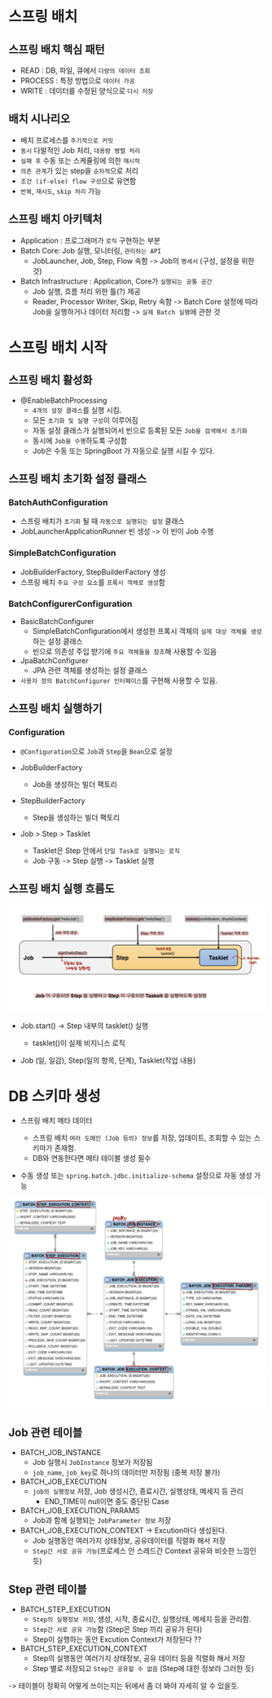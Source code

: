 # 스프링 배치
## 스프링 배치 핵심 패턴
- READ : DB, 파일, 큐에서 `다량의 데이터 조회`
- PROCESS : 특정 방법으로 `데이터 가공`
- WRITE : 데이터를 수정된 양식으로 `다시 저장`

## 배치 시나리오
- 배치 프로세스를 `주기적으로 커밋`
- `동시` 다발적인 Job 처리, `대용량 병렬 처리`
- `실패 후` 수동 또는 스케쥴링에 의한 `재시작`
- `의존 관계`가 있는 step을 `순차적`으로 처리
- `조건 (if-else) flow 구성`으로 유연함
- `반복`, `재시도`, `skip 처리` 가능

## 스프링 배치 아키텍처
- Application : 프로그래머가 `로직` 구현하는 부분
- Batch Core: Job 실행, 모니터링, `관리하는 API`
	- JobLauncher, Job, Step, Flow 속함
	-> Job의 `명세서` (구성, 설정을 위한 것)
- Batch Infrastructure : Application, Core가 `실행되는 공통 공간`
	- Job 실행, 흐름 처리 위한 틀(?) 제공
	- Reader, Processor Writer, Skip, Retry 속함
	-> Batch Core 설정에 따라 Job을 실행하거나 데이터 처리함
	-> `실제 Batch 실행`에 관한 것

# 스프링 배치 시작
## 스프링 배치 활성화
- @EnableBatchProcessing
	- `4개의 설정 클래스`를 실행 시킴.
	- 모든 `초기화 및 실행 구성`이 이루어짐
	- 자동 설정 클래스가 실행되어서 빈으로 등록된 모든 `Job을 검색해서 초기화`
	- 동시에 `Job을 수행`하도록 구성함
	- Job은 수동 또는 SpringBoot 가 자동으로 실행 시킬 수 있다.

## 스프링 배치 초기화 설정 클래스
### BatchAuthConfiguration
- 스프링 배치가 `초기화` 될 때 `자동으로 실행되는 설정` 클래스
- JobLauncherApplicationRunner 빈 생성 -> 이 빈이 Job 수행
### SimpleBatchConfiguration
- JobBuilderFactory, StepBuilderFactory 생성
- 스프링 배치 `주요 구성 요소`를 `프록시 객체로 생성`함
### BatchConfigurerConfiguration
- BasicBatchConfigurer
	- SimpleBatchConfiguration에서 생성한 프록시 객체의 `실제 대상 객체를 생성`하는 설정 클래스
	- 빈으로 의존성 주입 받기에 `주요 객체들을 참조`해 사용할 수 있음
- JpaBatchConfigurer
	- JPA 관련 객체를 생성하는 설정 클래스 
- `사용자 정의 BatchConfigurer 인터페이스`를 구현해 사용할 수 있음.

## 스프링 배치 실행하기 
### Configuration 
- `@Configuration`으로 `Job`과 `Step`을 `Bean`으로 설정
- JobBuilderFactory
	- Job을 생성하는 빌더 팩토리
- StepBuilderFactory
	- Step을 생성하는 빌더 팩토리

- Job > Step > Tasklet
	- Tasklet은 Step 안에서 `단일 Task로 실행되는 로직`
	- Job 구동 -> Step 실행 -> Tasklet 실행  

## 스프링 배치 실행 흐름도
![[26F109FD-AA89-45F3-BADF-87346FCD3E2E.jpeg]](./2022.01.image/26F109FD-AA89-45F3-BADF-87346FCD3E2E.jpeg)

- Job.start() -> Step 내부의 tasklet() 실행
	- tasklet()이 실제 비지니스 로직 

- Job (일, 일감), Step(일의 항목, 단계), Tasklet(작업 내용)


# DB 스키마 생성
- 스프링 배치 메타 데이터 
	- 스프링 배치 `여러 도메인 (Job 등의) 정보`를 저장, 업데이트, 조회할 수 있는 스키마가 존재함. 
	- DB와 연동한다면 메타 테이블 생성 필수

- 수동 생성 또는 `spring.batch.jdbc.initialize-schema` 설정으로 자동 생성 가능


![[6ED0FC75-4A7E-472E-BF30-AD7F0E5E127B.jpeg]](./2022.01.image/6ED0FC75-4A7E-472E-BF30-AD7F0E5E127B.jpeg)


## Job 관련 테이블
- BATCH_JOB_INSTANCE
	- Job 실행시 `JobInstance` 정보가 저장됨
	- `job_name`, `job_key`로 하나의 데이터만 저장됨 (중복 저장 불가)
- BATCH_JOB_EXECUTION
	- `job의 실행정보` 저장, Job 생성시간, 종료시간, 실행상태, 메세지 등 관리
		- END_TIME이 null이면 중도 중단된 Case
- BATCH_JOB_EXECUTION_PARAMS
	- Job과 함께 실행되는 `JobParameter 정보` 저장
- BATCH_JOB_EXECUTION_CONTEXT
-> Excution마다 생성된다.
	- Job 실행동안 여러가지 상태정보, 공유데이터를 직렬화 해서 저장
	- `Step간 서로 공유 가능`(프로세스 안 스레드간 Context 공유와 비슷한 느낌인듯)

## Step 관련 테이블
- BATCH_STEP_EXECUTION
	- `Step의 실행정보 저장`, 생성, 시작, 종료시간, 실행상태, 메세지 등을 관리함.
	- `Step간 서로 공유 가능`함 (Step은 Step 끼리 공유가 된다)
	- Step이 실행하는 동안 Excution Context가 저장된다 ?? 
- BATCH_STEP_EXECUTION_CONTEXT
	- Step의 실행동안 여러가지 상태정보, 공유 데이터 등을 직렬화 해서 저장
	- Step 별로 저장되고 `Step간 공유할 수 없음` (Step에 대한 정보라 그러한 듯)


-> 테이블이 정확히 어떻게 쓰이는지는 뒤에서 좀 더 봐야 자세히 알 수 있을듯.
